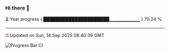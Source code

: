### Hi there 👋

⏳ Year progress { █████████████████████▁▁▁▁▁▁▁▁▁ } 70.24 %

---

⏰ Updated on Sun, 14 Sep 2025 08:40:39 GMT

![Progress Bar CI](https://github.com/IshwaranRudhara/GIT-ACTION/workflows/Progress%20Bar%20CI/badge.svg)
